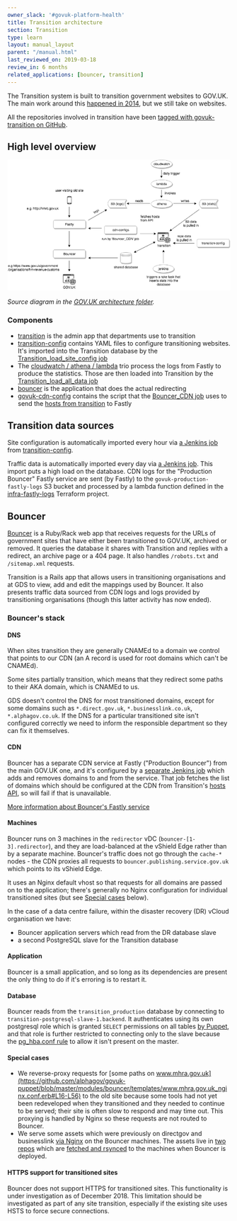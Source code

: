 ```yaml
---
owner_slack: '#govuk-platform-health'
title: Transition architecture
section: Transition
type: learn
layout: manual_layout
parent: "/manual.html"
last_reviewed_on: 2019-03-18
review_in: 6 months
related_applications: [bouncer, transition]
---
```


The Transition system is built to transition government websites to GOV.UK. The
main work around this [happened in 2014][blog], but we still take on websites.

All the repositories involved in transition have been [tagged with govuk-transition on GitHub][repos].

[blog]: https://insidegovuk.blog.gov.uk/2014/12/19/300-websites-to-just-1-in-15-months
[repos]: https://github.com/search?q=topic%3Agovuk-transition+org%3Aalphagov

## High level overview

![Overview of the elements involved in transition](images/transition-architecture.png)

<em>Source diagram in the [GOV.UK architecture folder][arch-folder].</em>

[arch-folder]: https://drive.google.com/drive/folders/0B7zRJZy-BNyUS2lMMzJHLUpYM00

### Components

- [transition][] is the admin app that departments use to transition
- [transition-config][] contains YAML files to configure transitioning websites. It's imported into the Transition database by the [Transition_load_site_config job][]
- The [cloudwatch / athena / lambda][infra-fastly-logs] trio process the logs from Fastly to produce the statistics. Those are then loaded into Transition by the [Transition_load_all_data job][stats-import]
- [bouncer][] is the application that does the actual redirecting
- [govuk-cdn-config][] contains the script that the [Bouncer_CDN job][] uses to send the [hosts from transition][] to Fastly

[process_transition_logs]: https://github.com/alphagov/govuk-puppet/blob/master/modules/govuk_cdnlogs/templates/process_transition_logs.erb
[Transition_load_site_config job]: https://deploy.publishing.service.gov.uk/job/Transition_load_site_config

## Transition data sources

Site configuration is automatically imported every hour via [a Jenkins job][config-import]
from [transition-config][].

Traffic data is automatically imported every day via [a Jenkins
job][stats-import].  This import puts a high load on the database. CDN
logs for the "Production Bouncer" Fastly service are sent (by Fastly)
to the `govuk-production-fastly-logs` S3 bucket and processed by a
lambda function defined in the [infra-fastly-logs][] Terraform
project.

[config-import]: https://deploy.publishing.service.gov.uk/job/Transition_load_site_config
[transition-config]: https://github.com/alphagov/transition-config
[stats-import]: https://deploy.publishing.service.gov.uk/job/Transition_load_all_data/
[infra-fastly-logs]: https://github.com/alphagov/govuk-aws/tree/master/terraform/projects/infra-fastly-logs

## Bouncer

[Bouncer][] is a Ruby/Rack web app that receives requests for the URLs of government
sites that have either been transitioned to GOV.UK, archived or removed. It queries
the database it shares with Transition and replies with a redirect, an archive page
or a 404 page. It also handles `/robots.txt` and `/sitemap.xml` requests.

Transition is a Rails app that allows users in transitioning organisations and
at GDS to view, add and edit the mappings used by Bouncer. It also presents
traffic data sourced from CDN logs and logs provided by transitioning organisations
(though this latter activity has now ended).

### Bouncer's stack

#### DNS

When sites transition they are generally CNAMEd to a domain we control that
points to our CDN (an A record is used for root domains which can't be CNAMEd).

Some sites partially transition, which means that they redirect some paths to
their AKA domain, which is CNAMEd to us.

GDS doesn't control the DNS for most transitioned domains, except for some domains such as
`*.direct.gov.uk`, `*.businesslink.co.uk`, `*.alphagov.co.uk`. If the DNS
for a particular transitioned site isn't configured correctly we need to inform
the responsible department so they can fix it themselves.

#### CDN

Bouncer has a separate CDN service at Fastly ("Production Bouncer") from the
main GOV.UK one, and it's configured by a
[separate Jenkins job](/manual/cdn.html#bouncer39s-fastly-service)
which adds and removes domains to and from the service.
That job fetches the list of domains which should be configured at the CDN from
Transition's [hosts API](https://transition.publishing.service.gov.uk/hosts), so
will fail if that is unavailable.

[More information about Bouncer's Fastly service](/manual/cdn.html#bouncer39s-fastly-service)

#### Machines

Bouncer runs on 3 machines in the `redirector` vDC (`bouncer-[1-3].redirector`),
and they are load-balanced at the vShield Edge rather than by a separate machine.
Bouncer's traffic does not go through the `cache-*` nodes - the CDN proxies all
requests to `bouncer.publishing.service.gov.uk` which points to its vShield Edge.

It uses an Nginx default vhost so that requests for all domains are passed on to
the application; there's generally no Nginx configuration for individual
transitioned sites (but see [Special cases](#special-cases) below).

In the case of a data centre failure, within the disaster recovery (DR) vCloud organisation we have:

* Bouncer application servers which read from the DR database slave
* a second PostgreSQL slave for the Transition database

#### Application

Bouncer is a small application, and so long as its dependencies are present the
only thing to do if it's erroring is to restart it.

#### Database

Bouncer reads from the `transition_production` database by connecting to
`transition-postgresql-slave-1.backend`. It authenticates using its own
postgresql role which is granted `SELECT` permissions on all tables
[by Puppet](https://github.com/alphagov/govuk-puppet/blob/master/modules/govuk/manifests/apps/bouncer/postgresql_role.pp#L21-L33),
and that role is further restricted to connecting only to the slave because the
[pg_hba.conf rule](https://github.com/alphagov/govuk-puppet/blob/master/modules/govuk/manifests/node/s_transition_postgresql_slave.pp#L24-L30)
to allow it isn't present on the master.

#### Special cases

- We reverse-proxy requests for [some paths on www.mhra.gov.uk](https://github.com/alphagov/govuk-puppet/blob/master/modules/bouncer/templates/www.mhra.gov.uk_nginx.conf.erb#L16-L56)
to the old site because some tools had not yet been redeveloped when they
transitioned and they needed to continue to be served; their site is often slow
to respond and may time out. This proxying is handled by Nginx so these requests
are not routed to Bouncer.
- We serve some assets which were previously on directgov and businesslink
[via Nginx](https://github.com/alphagov/govuk-puppet/blob/master/modules/govuk/manifests/apps/bouncer.pp#L56-L146)
on the Bouncer machines. The assets live in [two](https://github.com/alphagov/assets-directgov)
[repos](https://github.com/alphagov/assets-businesslink) which are [fetched and
rsynced](https://github.com/alphagov/govuk-app-deployment/blob/master/bouncer/config/deploy.rb#L16-L41)
to the machines when Bouncer is deployed.

#### HTTPS support for transitioned sites

Bouncer does not support HTTPS for transitioned sites. This functionality is under investigation as of December 2018. This limitation should be investigated as part of any site transition, especially if the existing site uses HSTS to force secure connections.

[Bouncer]: /apps/bouncer.html
[transition]: /apps/transition.html
[govuk-cdn-config]: https://github.com/alphagov/govuk-cdn-config
[Bouncer_CDN job]: https://deploy.publishing.service.gov.uk/job/Bouncer_CDN
[hosts from transition]: https://transition.publishing.service.gov.uk/hosts.json
